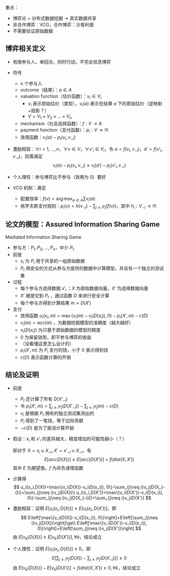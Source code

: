 重点：

- 博弈论 + 分布式数据挖掘 -> 真实数据共享
- 非合作博弈：VCG，合作博弈：沙普利值
- 不需要验证原始数据



## 博弈相关定义

- 有限参与人，单回合，同时行动，不完全信息博弈

- 符号

  - $n$ 个参与人
  - outcome（结果）：$a\in A$
  - valuation function（估价函数）：$v_i\in V_i$
    - $v_i$ 表示原始估价（类型），$v_i(a)$ 表示在结果 $a$ 下的原始估价（逆映射+投影？）
    - $V=V_1\times V_2\times\dots\times V_n$
  - mechanism（社会选择函数）：$f:V\rightarrow A$
  - payment function（支付函数）：$p_i:V\to\Re$
  - 效用函数：$v_i(a)-p_i(v_i,v_{-i})$

- 激励相容：$\forall i=1,\dots,n$，$\forall v\in V$，$\forall v'_i\in V_i$，令 $a=f(v_i,v_{-i})$，$a'=f(v'_i,v_{-i})$，则需满足
  $$
  v_i(a)-p_i(v_i,v_{-i})\ge v_i(a')-p_i(v'_i,v_{-i})
  $$

- 个人理性：参与博弈比不参与（效用为 0）要好

- VCG 机制：满足

  - 配置效率：$f(v)=\arg\max_{a\in A}\sum v_i(a)$
  - 格罗夫斯支付规则：$p_i(v)=h(v_{-i})-\sum_{j\neq i}v_j(f(v))$，其中 $h_i:V_{-i}\to\Re$



## 论文的模型：Assured Information Sharing Game

Mediated Information Sharing Game

- 参与方：$P_1,P_2,\dots,P_n$，中介 $P_t$
- 前提
  - $x_i$ 为 $P_i$ 用于共享的一组原始数据
  - $P_t$ 用安全的方式从参与方提供的数据中计算模型，并且有一个独立的测试集
- 过程
  - 每个参与方选择数据 $x'_i$ ；$X$ 为原始数据向量，$X'$ 为选择数据向量
  - $X'$ 被提交到 $P_t$ ，通过函数 $D$ 来进行安全计算
  - 每个参与方得到计算结果 $m=D(X')$
- 支付
  - 效用函数 $u_i(x_i,m)=\max\{v_i(m)-v_i(D(x_i)), 0\}-p_i(X',m)-c(D)$
  - $v_i(m)=acc(m)$ ，为数据挖掘模型的准确度（越大越好）
  - $v_i(D(x_i))$ 为只基于原始数据的模型的精度
  - $0$ 为保留效用，即不参与博弈的收益
  - （没看懂这里怎么设计的）
  - $p_i(X',m)$ 为 $P_i$ 支付的钱，小于 0 表示得到钱
  - $c(D)$ 表示函数计算的开销



## 结论及证明

- 前提

  - $P_t$ 还计算了所有 $D(X'_{-i})$
  - 令 $p_i(X',m)=\sum_{j\neq i}v_j(D(X'_{-i}))-\sum_{j\neq i}v_j(m)-c(D)$
  - $v_i$ 是根据 $P_t$ 拥有的独立测试集测出的
  - $P_i$ 得到了一笔钱，等于边际贡献
  - $-c(D)$ 是为了抵消计算开销

- 假设：$x_i$ 和 $x'_i$ 的差异越大，精度增加的可能性越小（？）

  即对于 $X=x_i\cup X_{-i},X'=x'_{-i}\cup X_{-i}$，有
  $$
  E\left[acc(D(X))\right]\ge E\left[acc(D(X'))\right]+f(dist(X,X'))
  $$
  其中 $E$ 为期望值，$f$ 为非负递增函数

- 计算得
  $$
  u_i(x_i,D(X))=\max\{v_i(D(X))-v_i(D(x_i)), 0\}-\sum_{j\neq i}v_j(D(X_{-i}))+\sum_{j\neq i}v_j(D(X))\\
  u_i(x_i,D(X'))=\max\{v_i(D(X'))-v_i(D(x_i)), 0\}-\sum_{j\neq i}v_j(D(X_{-i}))+\sum_{j\neq i}v_j(D(X'))
  $$

- 激励相容：证明 $E\left[u_i(x_i,D(X))\right]\ge E\left[u_i(x_i,D(X'))\right]$，即
  $$
  E\left[\max\{v_i(D(X))-v_i(D(x_i)), 0\}\right]+E\left[\sum_{j\neq i}v_j(D(X))\right]\ge\\
  E\left[\max\{v_i(D(X'))-v_i(D(x_i)), 0\}\right]+E\left[\sum_{j\neq i}v_j(D(X'))\right]
  $$
  由 $E\left[v_k(D(X))\right]\ge E\left[v_k(D(X'))\right],\forall k$，结论成立

- 个人理性：证明 $E\left[u_i(x_i,D(X))\right]\ge 0$，即
  $$
  E\left[\sum_{j\neq i}v_j(D(X))-\sum_{j\neq i}v_j(D(X_{-i}))\right]\ge 0
  $$
  由 $E\left[v_k(D(X))\right]-E\left[v_k(D(X'))\right]=f(dist(X,X'))\ge 0,\forall k$，结论成立